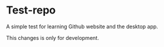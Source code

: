 # Test-repo
A simple test for learning Github website and the desktop app.

This changes is only for development.
